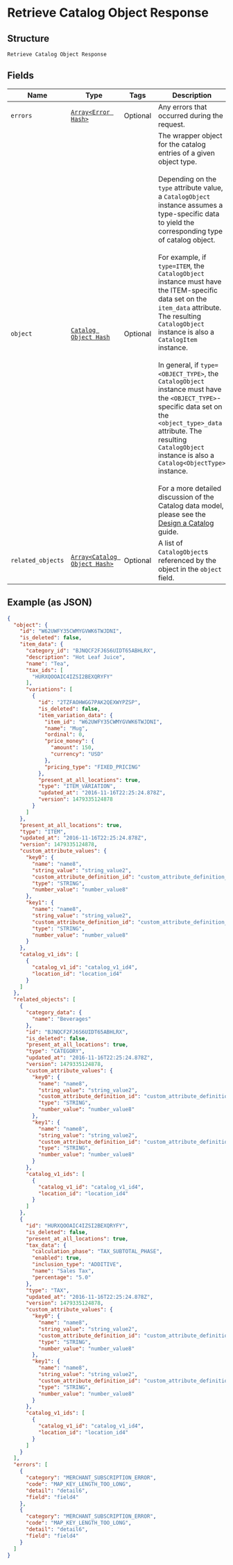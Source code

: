 
# Retrieve Catalog Object Response

## Structure

`Retrieve Catalog Object Response`

## Fields

| Name | Type | Tags | Description |
|  --- | --- | --- | --- |
| `errors` | [`Array<Error Hash>`](../../doc/models/error.md) | Optional | Any errors that occurred during the request. |
| `object` | [`Catalog Object Hash`](../../doc/models/catalog-object.md) | Optional | The wrapper object for the catalog entries of a given object type.<br><br>Depending on the `type` attribute value, a `CatalogObject` instance assumes a type-specific data to yield the corresponding type of catalog object.<br><br>For example, if `type=ITEM`, the `CatalogObject` instance must have the ITEM-specific data set on the `item_data` attribute. The resulting `CatalogObject` instance is also a `CatalogItem` instance.<br><br>In general, if `type=<OBJECT_TYPE>`, the `CatalogObject` instance must have the `<OBJECT_TYPE>`-specific data set on the `<object_type>_data` attribute. The resulting `CatalogObject` instance is also a `Catalog<ObjectType>` instance.<br><br>For a more detailed discussion of the Catalog data model, please see the<br>[Design a Catalog](https://developer.squareup.com/docs/catalog-api/design-a-catalog) guide. |
| `related_objects` | [`Array<Catalog Object Hash>`](../../doc/models/catalog-object.md) | Optional | A list of `CatalogObject`s referenced by the object in the `object` field. |

## Example (as JSON)

```json
{
  "object": {
    "id": "W62UWFY35CWMYGVWK6TWJDNI",
    "is_deleted": false,
    "item_data": {
      "category_id": "BJNQCF2FJ6S6UIDT65ABHLRX",
      "description": "Hot Leaf Juice",
      "name": "Tea",
      "tax_ids": [
        "HURXQOOAIC4IZSI2BEXQRYFY"
      ],
      "variations": [
        {
          "id": "2TZFAOHWGG7PAK2QEXWYPZSP",
          "is_deleted": false,
          "item_variation_data": {
            "item_id": "W62UWFY35CWMYGVWK6TWJDNI",
            "name": "Mug",
            "ordinal": 0,
            "price_money": {
              "amount": 150,
              "currency": "USD"
            },
            "pricing_type": "FIXED_PRICING"
          },
          "present_at_all_locations": true,
          "type": "ITEM_VARIATION",
          "updated_at": "2016-11-16T22:25:24.878Z",
          "version": 1479335124878
        }
      ]
    },
    "present_at_all_locations": true,
    "type": "ITEM",
    "updated_at": "2016-11-16T22:25:24.878Z",
    "version": 1479335124878,
    "custom_attribute_values": {
      "key0": {
        "name": "name8",
        "string_value": "string_value2",
        "custom_attribute_definition_id": "custom_attribute_definition_id4",
        "type": "STRING",
        "number_value": "number_value8"
      },
      "key1": {
        "name": "name8",
        "string_value": "string_value2",
        "custom_attribute_definition_id": "custom_attribute_definition_id4",
        "type": "STRING",
        "number_value": "number_value8"
      }
    },
    "catalog_v1_ids": [
      {
        "catalog_v1_id": "catalog_v1_id4",
        "location_id": "location_id4"
      }
    ]
  },
  "related_objects": [
    {
      "category_data": {
        "name": "Beverages"
      },
      "id": "BJNQCF2FJ6S6UIDT65ABHLRX",
      "is_deleted": false,
      "present_at_all_locations": true,
      "type": "CATEGORY",
      "updated_at": "2016-11-16T22:25:24.878Z",
      "version": 1479335124878,
      "custom_attribute_values": {
        "key0": {
          "name": "name8",
          "string_value": "string_value2",
          "custom_attribute_definition_id": "custom_attribute_definition_id4",
          "type": "STRING",
          "number_value": "number_value8"
        },
        "key1": {
          "name": "name8",
          "string_value": "string_value2",
          "custom_attribute_definition_id": "custom_attribute_definition_id4",
          "type": "STRING",
          "number_value": "number_value8"
        }
      },
      "catalog_v1_ids": [
        {
          "catalog_v1_id": "catalog_v1_id4",
          "location_id": "location_id4"
        }
      ]
    },
    {
      "id": "HURXQOOAIC4IZSI2BEXQRYFY",
      "is_deleted": false,
      "present_at_all_locations": true,
      "tax_data": {
        "calculation_phase": "TAX_SUBTOTAL_PHASE",
        "enabled": true,
        "inclusion_type": "ADDITIVE",
        "name": "Sales Tax",
        "percentage": "5.0"
      },
      "type": "TAX",
      "updated_at": "2016-11-16T22:25:24.878Z",
      "version": 1479335124878,
      "custom_attribute_values": {
        "key0": {
          "name": "name8",
          "string_value": "string_value2",
          "custom_attribute_definition_id": "custom_attribute_definition_id4",
          "type": "STRING",
          "number_value": "number_value8"
        },
        "key1": {
          "name": "name8",
          "string_value": "string_value2",
          "custom_attribute_definition_id": "custom_attribute_definition_id4",
          "type": "STRING",
          "number_value": "number_value8"
        }
      },
      "catalog_v1_ids": [
        {
          "catalog_v1_id": "catalog_v1_id4",
          "location_id": "location_id4"
        }
      ]
    }
  ],
  "errors": [
    {
      "category": "MERCHANT_SUBSCRIPTION_ERROR",
      "code": "MAP_KEY_LENGTH_TOO_LONG",
      "detail": "detail6",
      "field": "field4"
    },
    {
      "category": "MERCHANT_SUBSCRIPTION_ERROR",
      "code": "MAP_KEY_LENGTH_TOO_LONG",
      "detail": "detail6",
      "field": "field4"
    }
  ]
}
```

